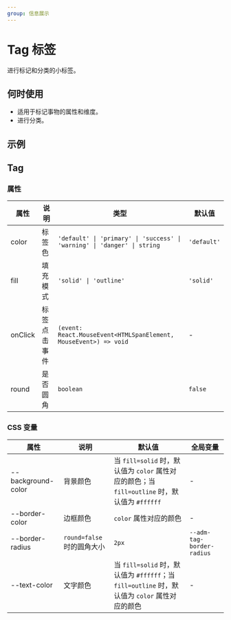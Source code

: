 ```yaml
---
group: 信息展示
---
```



# Tag 标签

进行标记和分类的小标签。

## 何时使用

- 适用于标记事物的属性和维度。
- 进行分类。

## 示例

<code src="./demos/demo1.tsx"></code>

## Tag

### 属性

| 属性 | 说明 | 类型 | 默认值 |
| --- | --- | --- | --- |
| color | 标签色 | `'default' \| 'primary' \| 'success' \| 'warning' \| 'danger' \| string` | `'default'` |
| fill | 填充模式 | `'solid' \| 'outline'` | `'solid'` |
| onClick | 标签点击事件 | `(event: React.MouseEvent<HTMLSpanElement, MouseEvent>) => void` | - |
| round | 是否圆角 | `boolean` | `false` |

### CSS 变量

| 属性 | 说明 | 默认值 | 全局变量 |
| --- | --- | --- | --- |
| --background-color | 背景颜色 | 当 `fill=solid` 时，默认值为 `color` 属性对应的颜色；当 `fill=outline` 时，默认值为 `#ffffff` | - |
| --border-color | 边框颜色 | `color` 属性对应的颜色 | - |
| --border-radius | `round=false` 时的圆角大小 | `2px` | `--adm-tag-border-radius` |
| --text-color | 文字颜色 | 当 `fill=solid` 时，默认值为 `#ffffff`；当 `fill=outline` 时，默认值为 `color` 属性对应的颜色 | - |
